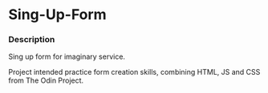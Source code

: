 # Sing-Up-Form
### Description
Sing up form for imaginary service.

Project intended practice form creation skills, combining HTML, JS and CSS from The Odin Project.



